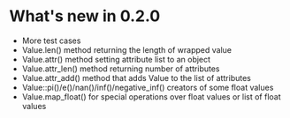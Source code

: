 # What's new in 0.2.0

* More test cases
* Value.len() method returning the length of wrapped value
* Value.attr() method setting attribute list to an object
* Value.attr_len() method returning number of attributes
* Value.attr_add() method that adds Value to the list of attributes
* Value::pi()/e()/nan()/inf()/negative_inf() creators of some float values
* Value.map_float() for special operations over float values or list of float values
 
